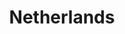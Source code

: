 ---
title: Netherlands
crosslinks:
- AmsterdamEnts
- Amsterdam
- The_Donald
- PussyPass
- AskProgramming
- shy
- Denmark
- theydidthemath
---